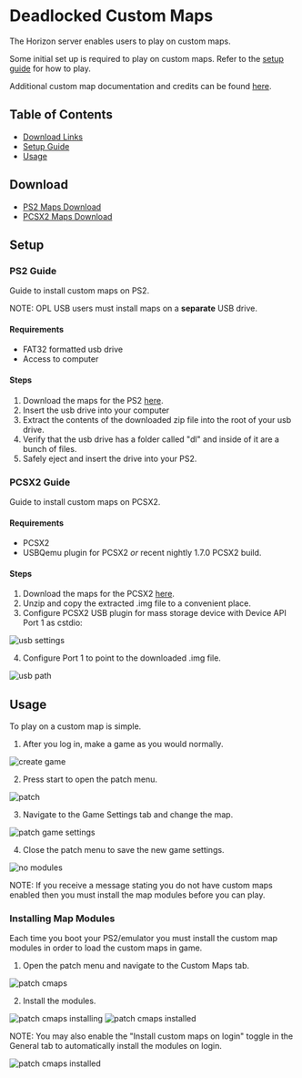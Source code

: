 # Deadlocked Custom Maps

The Horizon server enables users to play on custom maps.

Some initial set up is required to play on custom maps. Refer to the [setup guide](#setup) for how to play.

Additional custom map documentation and credits can be found [here](./CMAPS_DETAIL.MD).

## Table of Contents

- [Download Links](#download)
- [Setup Guide](#setup)
- [Usage](#usage)

## Download

- [PS2 Maps Download](https://rac-horizon.com/downloads/dl_custom_maps_ps2.zip)
- [PCSX2 Maps Download](https://rac-horizon.com/downloads/dl_custom_maps_pcsx2.zip)

## Setup

### PS2 Guide

Guide to install custom maps on PS2.

NOTE: OPL USB users must install maps on a **separate** USB drive.

#### Requirements

- FAT32 formatted usb drive
- Access to computer

#### Steps

1. Download the maps for the PS2 [here](#download).
2. Insert the usb drive into your computer
3. Extract the contents of the downloaded zip file into the root of your usb drive.
4. Verify that the usb drive has a folder called "dl" and inside of it are a bunch of files.
5. Safely eject and insert the drive into your PS2.

### PCSX2 Guide

Guide to install custom maps on PCSX2.

#### Requirements

- PCSX2
- USBQemu plugin for PCSX2 *or* recent nightly 1.7.0 PCSX2 build.

#### Steps

1. Download the maps for the PCSX2 [here](#download).
2. Unzip and copy the extracted .img file to a convenient place.
3. Configure PCSX2 USB plugin for mass storage device with Device API Port 1 as cstdio:

![usb settings](/assets/dl/pcsx2/usbsettings.png)

4. Configure Port 1 to point to the downloaded .img file.

![usb path](/assets/dl/pcsx2/usbmasspath.png)

## Usage

To play on a custom map is simple.

1. After you log in, make a game as you would normally.

![create game](/assets/dl/game/creategame.png)

2. Press start to open the patch menu.

![patch](/assets/dl/game/patchmenu.png)

3. Navigate to the Game Settings tab and change the map.

![patch game settings](/assets/dl/game/patchgs.png)

4. Close the patch menu to save the new game settings.

![no modules](/assets/dl/game/nocmapmodules.png)

NOTE: If you receive a message stating you do not have custom maps enabled then you must install the map modules before you can play.

### Installing Map Modules

Each time you boot your PS2/emulator you must install the custom map modules in order to load the custom maps in game.

1. Open the patch menu and navigate to the Custom Maps tab.

![patch cmaps](/assets/dl/game/patchcmaps.png)

2. Install the modules.

![patch cmaps installing](/assets/dl/game/cmapsinstalling.png)
![patch cmaps installed](/assets/dl/game/cmapsinstalled.png)

NOTE: You may also enable the "Install custom maps on login" toggle in the General tab to automatically install the modules on login.

![patch cmaps installed](/assets/dl/game/cmapsonlogin.png)
